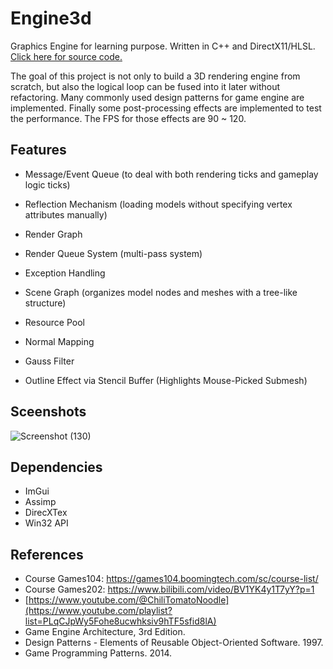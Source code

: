 # Engine3d
Graphics Engine for learning purpose. Written in C++ and DirectX11/HLSL. [Click here for source code.](https://github.com/PickOranges/Engine3d/tree/develop_sm)

The goal of this project is not only to build a 3D rendering engine from scratch, but also the logical loop can be fused into it later without refactoring. Many commonly used design patterns for game engine are implemented. Finally some post-processing effects are implemented to test the performance. The FPS for those effects are 90 ~ 120.


## Features
- Message/Event Queue (to deal with both rendering ticks and gameplay logic ticks)
- Reflection Mechanism (loading models without specifying vertex attributes manually)
- Render Graph
- Render Queue System (multi-pass system)
- Exception Handling
- Scene Graph (organizes model nodes and meshes with a tree-like structure)
- Resource Pool
  
- Normal Mapping
- Gauss Filter
- Outline Effect via Stencil Buffer (Highlights Mouse-Picked Submesh)

## Sceenshots
![Screenshot (130)](https://user-images.githubusercontent.com/55946962/167479209-ab5b1ccb-15bc-4bc1-ae3d-b36d055f4892.png)

## Dependencies
- ImGui
- Assimp
- DirecXTex
- Win32 API

## References
- Course Games104: https://games104.boomingtech.com/sc/course-list/
- Course Games202: https://www.bilibili.com/video/BV1YK4y1T7yY?p=1
- [https://www.youtube.com/@ChiliTomatoNoodle](https://www.youtube.com/playlist?list=PLqCJpWy5Fohe8ucwhksiv9hTF5sfid8lA)
- Game Engine Architecture, 3rd Edition.
- Design Patterns - Elements of Reusable Object-Oriented Software. 1997.
- Game Programming Patterns. 2014.
